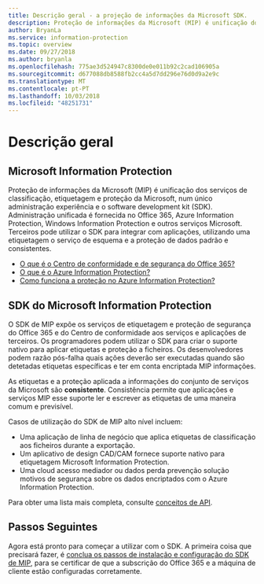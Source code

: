 ```yaml
---
title: Descrição geral - a projeção de informações da Microsoft SDK.
description: Proteção de informações da Microsoft (MIP) é unificação dos serviços de classificação, etiquetagem e proteção da Microsoft, num único administração experiência e o software development kit (SDK).
author: BryanLa
ms.service: information-protection
ms.topic: overview
ms.date: 09/27/2018
ms.author: bryanla
ms.openlocfilehash: 775ae3d524947c8300de0e011b92c2cad106905a
ms.sourcegitcommit: d677088db8588fb2cc4a5d7dd296e76d0d9a2e9c
ms.translationtype: MT
ms.contentlocale: pt-PT
ms.lasthandoff: 10/03/2018
ms.locfileid: "48251731"
---
```

# <a name="overview"></a>Descrição geral

## <a name="microsoft-information-protection"></a>Microsoft Information Protection

Proteção de informações da Microsoft (MIP) é unificação dos serviços de classificação, etiquetagem e proteção da Microsoft, num único administração experiência e o software development kit (SDK). Administração unificada é fornecida no Office 365, Azure Information Protection, Windows Information Protection e outros serviços Microsoft. Terceiros pode utilizar o SDK para integrar com aplicações, utilizando uma etiquetagem o serviço de esquema e a proteção de dados padrão e consistentes.

* [O que é o Centro de conformidade e de segurança do Office 365?](https://docs.microsoft.com/office365/securitycompliance/)
* [O que é o Azure Information Protection?](/azure/information-protection/understand-explore/what-is-information-protection)
* [Como funciona a proteção no Azure Information Protection?](/azure/information-protection/understand-explore/what-is-information-protection#how-data-is-protected)

## <a name="microsoft-information-protection-sdk"></a>SDK do Microsoft Information Protection

O SDK de MIP expõe os serviços de etiquetagem e proteção de segurança do Office 365 e do Centro de conformidade aos serviços e aplicações de terceiros. Os programadores podem utilizar o SDK para criar o suporte nativo para aplicar etiquetas e proteção a ficheiros. Os desenvolvedores podem razão pós-falha quais ações deverão ser executadas quando são detetadas etiquetas específicas e ter em conta encriptada MIP informações. 

As etiquetas e a proteção aplicada a informações do conjunto de serviços da Microsoft são **consistente**. Consistência permite que aplicações e serviços MIP esse suporte ler e escrever as etiquetas de uma maneira comum e previsível.

Casos de utilização do SDK de MIP alto nível incluem:

* Uma aplicação de linha de negócio que aplica etiquetas de classificação aos ficheiros durante a exportação.
* Um aplicativo de design CAD/CAM fornece suporte nativo para etiquetagem Microsoft Information Protection.
* Uma cloud acesso mediador ou dados perda prevenção solução motivos de segurança sobre os dados encriptados com o Azure Information Protection.

Para obter uma lista mais completa, consulte [conceitos de API](concept-apis-use-cases.md).

## <a name="next-steps"></a>Passos Seguintes

Agora está pronto para começar a utilizar com o SDK. A primeira coisa que precisará fazer, é [conclua os passos de instalação e configuração do SDK de MIP](setup-configure-mip.md), para se certificar de que a subscrição do Office 365 e a máquina de cliente estão configuradas corretamente.

